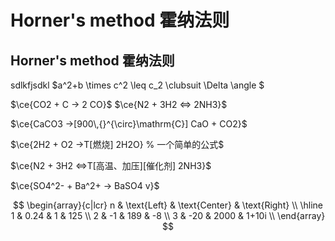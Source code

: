 # Horner's method 霍纳法则 
## Horner's method 霍纳法则

sdlkfjsdkl
$a^2+b \times c^2 \leq c_2 \clubsuit \Delta \angle $ 

$\ce{CO2 + C -> 2 CO}$
$\ce{N2 + 3H2 <=> 2NH3}$

$\ce{CaCO3 ->[900\,{}^{\circ}\mathrm{C}] CaO + CO2}$

$\ce{2H2 + O2 ->T[燃烧] 2H2O} % 一个简单的公式$

$\ce{N2 + 3H2 <=>T[高温、加压][催化剂] 2NH3}$

$\ce{SO4^2- + Ba^2+ -> BaSO4 v}$

$$
\begin{array}{c|lcr}
n & \text{Left} & \text{Center} & \text{Right} \\
\hline
1 & 0.24 & 1 & 125 \\
2 & -1 & 189 & -8 \\
3 & -20 & 2000 & 1+10i \\
\end{array}
$$

